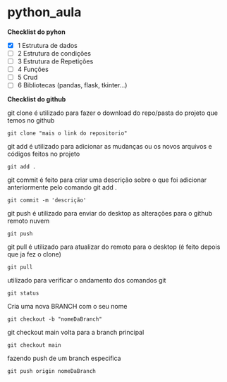 # python_aula

**Checklist do pyhon**

* [X]  1 Estrutura de dados
* [ ]  2 Estrutura de condições
* [ ]  3 Estrutura de Repetições
* [ ]  4 Funções
* [ ]  5 Crud
* [ ]  6 Bibliotecas (pandas, flask, tkinter...)

**Checklist do github**

git clone é utilizado para fazer o download do repo/pasta do projeto que temos no github

`git clone "mais o link do repositorio"`

git add é utilizado para adicionar as mudanças ou os novos arquivos e códigos feitos no projeto

`git add . `

git commit é feito para criar uma descrição sobre o que foi adicionar anteriormente pelo comando git add .

`git commit -m 'descrição'`

git push é utilizado para enviar do desktop as alterações para o github remoto nuvem

`git push`

git pull é utilizado para atualizar do remoto para o desktop (é feito depois que ja fez o clone)

`git pull`

utilizado para verificar o andamento dos comandos git

`git status`

Cria uma nova BRANCH com o seu nome

`git checkout -b "nomeDaBranch"`

git checkout main volta para a branch principal

`git checkout main`

fazendo push de um branch especifica

`git push origin nomeDaBranch`
